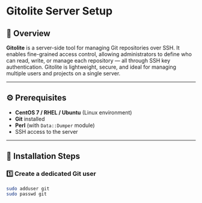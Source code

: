 # Gitolite Server Setup

## 📘 Overview
**Gitolite** is a server-side tool for managing Git repositories over SSH. It enables fine-grained access control, allowing administrators to define who can read, write, or manage each repository — all through SSH key authentication. Gitolite is lightweight, secure, and ideal for managing multiple users and projects on a single server.

---

## ⚙️ Prerequisites
- **CentOS 7 / RHEL / Ubuntu** (Linux environment)
- **Git** installed
- **Perl** (with `Data::Dumper` module)
- SSH access to the server

---

## 🧰 Installation Steps

### 1️⃣ Create a dedicated Git user
```bash
sudo adduser git
sudo passwd git

